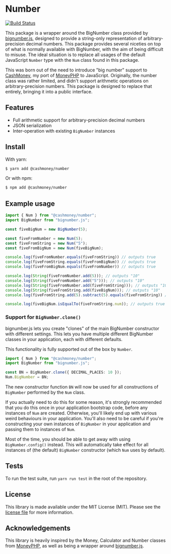 # Number

[![Build Status](https://drone.matthewgamble.net/api/badges/cashmoneyjs/number/status.svg?ref=refs/heads/master)](https://drone.matthewgamble.net/cashmoneyjs/number)

This package is a wrapper around the BigNumber class provided by [bignumber.js](https://mikemcl.github.io/bignumber.js/),
designed to provide a string-only representation of arbitrary-precision decimal numbers. This package provides several
niceties on top of what is normally available with BigNumber, with the aim of being difficult to misuse. The ideal
situation is to replace all usages of the default JavaScript ``Number`` type with the ``Num`` class found in this package.

This was born out of the need to introduce "big number" support to [CashMoney](https://github.com/cashmoneyjs/cashmoney"),
my port of [MoneyPHP](https://github.com/moneyphp/money) to JavaScript. Originally, the number class was rather limited,
and didn't support arithmetic operations on arbitrary-precision numbers. This package is designed to replace that entirely,
bringing it into a public interface.

## Features

- Full arithmetic support for arbitrary-precision decimal numbers
- JSON serialization
- Inter-operation with existing ``BigNumber`` instances

## Install

With yarn:

```bash
$ yarn add @cashmoney/number
```

Or with npm:

```bash
$ npm add @cashmoney/number
```

## Example usage

```typescript
import { Num } from "@cashmoney/number";
import BigNumber from "bignumber.js";

const fiveBigNum = new BigNumber(5);

const fiveFromNumber = new Num(5);
const fiveFromString = new Num("5");
const fiveFromBigNum = new Num(fiveBigNum);

console.log(fiveFromNumber.equals(fiveFromString)) // outputs true
console.log(fiveFromString.equals(fiveFromBigNum)) // outputs true
console.log(fiveFromBigNum.equals(fiveFromNumber)) // outputs true

console.log(String(fiveFromNumber.add(5))); // outputs "10"
console.log(String(fiveFromNumber.add("5"))); // outputs "10"
console.log(String(fiveFromNumber.add(fiveFromString))); // outputs "10"
console.log(String(fiveFromString.add(fiveBigNum))); // outputs "10"
console.log(fiveFromString.add(5).subtract(5).equals(fiveFromString)) // outputs true

console.log(fiveBigNum.isEqualTo(fiveFromString.num)); // outputs true
```

### Support for ``BigNumber.clone()``

bignumber.js lets you create "clones" of the main BigNumber constructor with different
settings. This lets you have multiple different BigNumber classes in your application,
each with different defaults.

This functionality is fully supported out of the box by ``Number``.

```typescript
import { Num } from "@cashmoney/number";
import BigNumber from "bignumber.js";

const BN = BigNumber.clone({ DECIMAL_PLACES: 10 });
Num.BigNumber = BN;
```

The new constructor function ``BN`` will now be used for all constructions of ``BigNumber``
performed by the ``Num`` class.

If you actually need to do this for some reason, it's strongly recommended that you
do this once in your application bootstrap code, before any instances of ``Num`` are
created. Otherwise, you'll likely end up with various weird behaviours in your application.
You'll also need to be careful if you're constructing your own instances of ``BigNumber``
in your application and passing them to instances of ``Num``.

Most of the time, you should be able to get away with using ``BigNumber.config()``
instead. This will automatically take effect for all instances of (the default) ``BigNumber``
constructor (which ``Num`` uses by default).

## Tests

To run the test suite, run ``yarn run test`` in the root of the repository.

## License

This library is made available under the MIT License (MIT). Please see the [license file](LICENSE.txt)
for more information.

## Acknowledgements

This library is heavily inspired by the Money, Calculator and Number classes from [MoneyPHP](https://github.com/moneyphp/money),
as well as being a wrapper around [bignumber.js](https://mikemcl.github.io/bignumber.js/).
